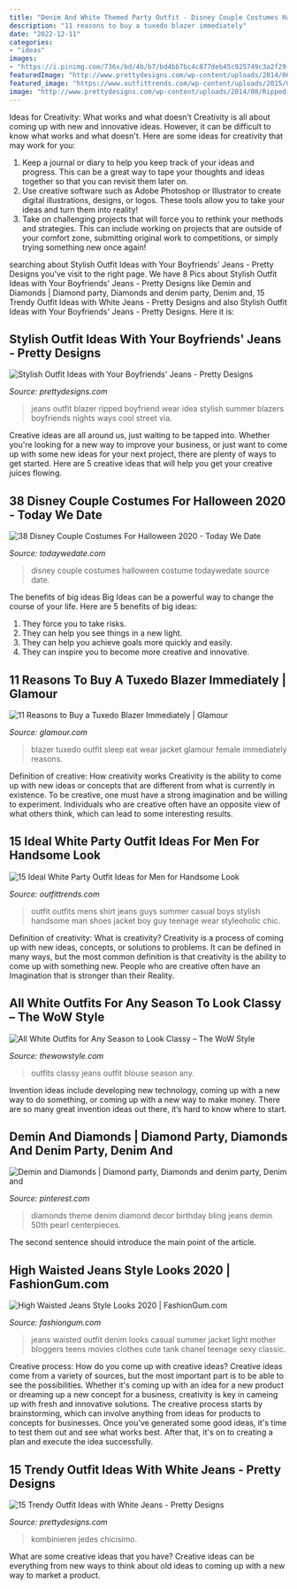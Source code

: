 ```yaml
---
title: "Denim And White Themed Party Outfit - Disney Couple Costumes Halloween Costume Todaywedate Source Date"
description: "11 reasons to buy a tuxedo blazer immediately"
date: "2022-12-11"
categories:
- "ideas"
images:
- "https://i.pinimg.com/736x/bd/4b/b7/bd4bb7bc4c877deb45c925749c3a2f29--diamond-theme-denim-and-diamonds.jpg"
featuredImage: "http://www.prettydesigns.com/wp-content/uploads/2014/06/Cool-Outfit-Idea-with-White-Ripped-Jeans.jpg"
featured_image: "https://www.outfittrends.com/wp-content/uploads/2015/08/b947ddfab5b8221820dfc29561cb006e.jpg"
image: "http://www.prettydesigns.com/wp-content/uploads/2014/08/Ripped-Jeans-and-White-Blazer-Outfit-Idea.jpg"
---
```



Ideas for Creativity: What works and what doesn’t
Creativity is all about coming up with new and innovative ideas. However, it can be difficult to know what works and what doesn't. Here are some ideas for creativity that may work for you: 
1. Keep a journal or diary to help you keep track of your ideas and progress. This can be a great way to tape your thoughts and ideas together so that you can revisit them later on. 
2. Use creative software such as Adobe Photoshop or Illustrator to create digital illustrations, designs, or logos. These tools allow you to take your ideas and turn them into reality! 
3. Take on challenging projects that will force you to rethink your methods and strategies. This can include working on projects that are outside of your comfort zone, submitting original work to competitions, or simply trying something new once again! 

	

		
searching about Stylish Outfit Ideas with Your Boyfriends&#039; Jeans - Pretty Designs you've visit to the right page. We have 8 Pics about Stylish Outfit Ideas with Your Boyfriends&#039; Jeans - Pretty Designs like Demin and Diamonds | Diamond party, Diamonds and denim party, Denim and, 15 Trendy Outfit Ideas with White Jeans - Pretty Designs and also Stylish Outfit Ideas with Your Boyfriends&#039; Jeans - Pretty Designs. Here it is:
		
    
## Stylish Outfit Ideas With Your Boyfriends&#039; Jeans - Pretty Designs

<img loading=lazy src="http://www.prettydesigns.com/wp-content/uploads/2014/08/Ripped-Jeans-and-White-Blazer-Outfit-Idea.jpg" onerror="this.onerror=null;this.src='https://tse1.mm.bing.net/th?id=OIP.ySw68U_S053CDdusis8vrwHaK7&amp;pid=15.1';" alt="Stylish Outfit Ideas with Your Boyfriends&#039; Jeans - Pretty Designs">

_Source: prettydesigns.com_

>jeans outfit blazer ripped boyfriend wear idea stylish summer blazers boyfriends nights ways cool street via. 

	

Creative ideas are all around us, just waiting to be tapped into. Whether you're looking for a new way to improve your business, or just want to come up with some new ideas for your next project, there are plenty of ways to get started. Here are 5 creative ideas that will help you get your creative juices flowing.

    
## 38 Disney Couple Costumes For Halloween 2020 - Today We Date

<img loading=lazy src="https://todaywedate.com/wp-content/uploads/2019/04/Adorable-Disney-couple-costumes-that-are-straight-up-couple-goals-todaywedate.com-28.jpg" onerror="this.onerror=null;this.src='https://tse4.mm.bing.net/th?id=OIP.MkypbXYyec_of9evFlRngAAAAA&amp;pid=15.1';" alt="38 Disney Couple Costumes For Halloween 2020 - Today We Date">

_Source: todaywedate.com_

>disney couple costumes halloween costume todaywedate source date. 

	

The benefits of big ideas
Big Ideas can be a powerful way to change the course of your life. Here are 5 benefits of big ideas:
1. They force you to take risks.
2. They can help you see things in a new light.
3. They can help you achieve goals more quickly and easily.
4. They can inspire you to become more creative and innovative.

    
## 11 Reasons To Buy A Tuxedo Blazer Immediately | Glamour

<img loading=lazy src="https://media.glamour.com/photos/5695964493ef4b09520d3f82/master/pass/fashion-2015-11-tuxedo-blazer-outfit-idea-eat-sleep-wear-main.jpg" onerror="this.onerror=null;this.src='https://tse2.mm.bing.net/th?id=OIP.OqiU2uS9ToMSHdK_Pl48nAHaLG&amp;pid=15.1';" alt="11 Reasons to Buy a Tuxedo Blazer Immediately | Glamour">

_Source: glamour.com_

>blazer tuxedo outfit sleep eat wear jacket glamour female immediately reasons. 

	

Definition of creative: How creativity works
Creativity is the ability to come up with new ideas or concepts that are different from what is currently in existence. To be creative, one must have a strong imagination and be willing to experiment. Individuals who are creative often have an opposite view of what others think, which can lead to some interesting results.

    
## 15 Ideal White Party Outfit Ideas For Men For Handsome Look

<img loading=lazy src="https://www.outfittrends.com/wp-content/uploads/2015/08/b947ddfab5b8221820dfc29561cb006e.jpg" onerror="this.onerror=null;this.src='https://tse1.mm.bing.net/th?id=OIP.S14tA7t7H6KVSi4O1KUnpAAAAA&amp;pid=15.1';" alt="15 Ideal White Party Outfit Ideas for Men for Handsome Look">

_Source: outfittrends.com_

>outfit outfits mens shirt jeans guys summer casual boys stylish handsome man shoes jacket boy guy teenage wear styleoholic chic. 

	

Definition of creativity: What is creativity?
Creativity is a process of coming up with new ideas, concepts, or solutions to problems. It can be defined in many ways, but the most common definition is that creativity is the ability to come up with something new. People who are creative often have an Imagination that is stronger than their Reality.

    
## All White Outfits For Any Season To Look Classy – The WoW Style

<img loading=lazy src="http://thewowstyle.com/wp-content/uploads/2016/02/White-Jeans-and-Blouse-Outfit.jpg" onerror="this.onerror=null;this.src='https://tse1.mm.bing.net/th?id=OIP.3_hX1tFzg5Sz1LK1G1W3YQHaJz&amp;pid=15.1';" alt="All White Outfits for Any Season to Look Classy – The WoW Style">

_Source: thewowstyle.com_

>outfits classy jeans outfit blouse season any. 

	

Invention ideas include developing new technology, coming up with a new way to do something, or coming up with a new way to make money. There are so many great invention ideas out there, it’s hard to know where to start.

    
## Demin And Diamonds | Diamond Party, Diamonds And Denim Party, Denim And

<img loading=lazy src="https://i.pinimg.com/736x/bd/4b/b7/bd4bb7bc4c877deb45c925749c3a2f29--diamond-theme-denim-and-diamonds.jpg" onerror="this.onerror=null;this.src='https://tse4.mm.bing.net/th?id=OIP.AC11w2x-ZLfXT2CqP9AmNAHaJ4&amp;pid=15.1';" alt="Demin and Diamonds | Diamond party, Diamonds and denim party, Denim and">

_Source: pinterest.com_

>diamonds theme denim diamond decor birthday bling jeans demin 50th pearl centerpieces. 

	

The second sentence should introduce the main point of the article.

    
## High Waisted Jeans Style Looks 2020 | FashionGum.com

<img loading=lazy src="http://fashiongum.com/wp-content/uploads/2015/01/High-Waisted-Jeans-Style-Looks-19.jpg" onerror="this.onerror=null;this.src='https://tse2.mm.bing.net/th?id=OIP.YfIfKWpO8VreQPfC_3eqxgHaLH&amp;pid=15.1';" alt="High Waisted Jeans Style Looks 2020 | FashionGum.com">

_Source: fashiongum.com_

>jeans waisted outfit denim looks casual summer jacket light mother bloggers teens movies clothes cute tank chanel teenage sexy classic. 

	

Creative process: How do you come up with creative ideas?
Creative ideas come from a variety of sources, but the most important part is to be able to see the possibilities. Whether it's coming up with an idea for a new product or dreaming up a new concept for a business, creativity is key in cameing up with fresh and innovative solutions. The creative process starts by brainstorming, which can involve anything from ideas for products to concepts for businesses. Once you've generated some good ideas, it's time to test them out and see what works best. After that, it's on to creating a plan and execute the idea successfully.

    
## 15 Trendy Outfit Ideas With White Jeans - Pretty Designs

<img loading=lazy src="http://www.prettydesigns.com/wp-content/uploads/2014/06/Cool-Outfit-Idea-with-White-Ripped-Jeans.jpg" onerror="this.onerror=null;this.src='https://tse2.mm.bing.net/th?id=OIP.-csGiihRmxyIs3o9ptF4dAHaK2&amp;pid=15.1';" alt="15 Trendy Outfit Ideas with White Jeans - Pretty Designs">

_Source: prettydesigns.com_

>kombinieren jedes chicisimo. 

	

What are some creative ideas that you have?
Creative ideas can be everything from new ways to think about old ideas to coming up with a new way to market a product.

